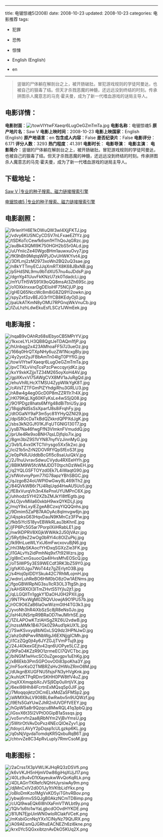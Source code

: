 
---
title: 电锯惊魂5(2008)
date: 2008-10-23
updated: 2008-10-23
categories: 电影推荐
tags:
- 犯罪
- 恐怖
- 惊悚

- English (English)
- en
---


> 竖锯的尸体躺在解剖台之上，被开肠破肚。冒犯游戏规则的学徒阿曼达，也被自己的狠毒了结。但天才杀戮恶魔的神髓，还远远没到终结的时刻。传承拼图杀人魔意志的马克·霍夫曼，成为了新一代嗜血游戏的谜局主导人。

## **电影详情**：

**电影封面**：<img src="https://image.tmdb.org/t/p/w200/towVIYtwFXaeqr6LugOeGZmTmTa.jpg" alt="/towVIYtwFXaeqr6LugOeGZmTmTa.jpg" title="/towVIYtwFXaeqr6LugOeGZmTmTa.jpg">
**电影名称**：电锯惊魂5
**原产地片名**：Saw V
**电影上映时间**：2008-10-23
**电影上映国家**：English (English)
**原产地语言**：en
**包含成人内容**：False
**是否纪录片**：False
**电影评分**：6.171
**评分人数**：3293
**热门程度**：41.391
**电影时长**：
**电影导演**：
**电影主演**：
**电影简介**：竖锯的尸体躺在解剖台之上，被开肠破肚。冒犯游戏规则的学徒阿曼达，也被自己的狠毒了结。但天才杀戮恶魔的神髓，还远远没到终结的时刻。传承拼图杀人魔意志的马克·霍夫曼，成为了新一代嗜血游戏的谜局主导人。

## **下载地址**：
[Saw V |专业的种子搜索、磁力链接搜索引擎](https://movie.amd794.com:2083/?search=Saw%20V&ordering=&mode=match_phrase&page_size=10&page=1)

[电锯惊魂5 |专业的种子搜索、磁力链接搜索引擎](https://movie.amd794.com:2083/?search=%E7%94%B5%E9%94%AF%E6%83%8A%E9%AD%825&ordering=&mode=match_phrase&page_size=10&page=1)
 

## **电影剧照**：
<img src="https://image.tmdb.org/t/p/original/9rlenYH6E1kOWuQW3wl4XjjFKTJ.jpg" alt="/9rlenYH6E1kOWuQW3wl4XjjFKTJ.jpg" title="/9rlenYH6E1kOWuQW3wl4XjjFKTJ.jpg"><img src="https://image.tmdb.org/t/p/original/vdvy6KUSNCyCDSV7nLFxaeEZfYz.jpg" alt="/vdvy6KUSNCyCDSV7nLFxaeEZfYz.jpg" title="/vdvy6KUSNCyCDSV7nLFxaeEZfYz.jpg"><img src="https://image.tmdb.org/t/p/original/tSDKoTcCewfk6sm1HThQoJqGRzc.jpg" alt="/tSDKoTcCewfk6sm1HThQoJqGRzc.jpg" title="/tSDKoTcCewfk6sm1HThQoJqGRzc.jpg"><img src="https://image.tmdb.org/t/p/original/auBk43lQMI9K750HGH2bS5r0ALd.jpg" alt="/auBk43lQMI9K750HGH2bS5r0ALd.jpg" title="/auBk43lQMI9K750HGH2bS5r0ALd.jpg"><img src="https://image.tmdb.org/t/p/original/uUYniicZe40WgoBHm1auwxuOvy7.jpg" alt="/uUYniicZe40WgoBHm1auwxuOvy7.jpg" title="/uUYniicZe40WgoBHm1auwxuOvy7.jpg"><img src="https://image.tmdb.org/t/p/original/fK9hBh9MqtqWlPjJOvUHWKYivt4.jpg" alt="/fK9hBh9MqtqWlPjJOvUHWKYivt4.jpg" title="/fK9hBh9MqtqWlPjJOvUHWKYivt4.jpg"><img src="https://image.tmdb.org/t/p/original/3DfLmj2zM2973xoWn2BQ2uQ3sae.jpg" alt="/3DfLmj2zM2973xoWn2BQ2uQ3sae.jpg" title="/3DfLmj2zM2973xoWn2BQ2uQ3sae.jpg"><img src="https://image.tmdb.org/t/p/original/n8kYTTmyECJJqXmRTX8K68JBxNB.jpg" alt="/n8kYTTmyECJJqXmRTX8K68JBxNB.jpg" title="/n8kYTTmyECJJqXmRTX8K68JBxNB.jpg"><img src="https://image.tmdb.org/t/p/original/p5HdSNL9mu9bTdXU57nu4uJDdsP.jpg" alt="/p5HdSNL9mu9bTdXU57nu4uJDdsP.jpg" title="/p5HdSNL9mu9bTdXU57nu4uJDdsP.jpg"><img src="https://image.tmdb.org/t/p/original/dgnYg41UuvFkKNzU7zk0TdadcLi.jpg" alt="/dgnYg41UuvFkKNzU7zk0TdadcLi.jpg" title="/dgnYg41UuvFkKNzU7zk0TdadcLi.jpg"><img src="https://image.tmdb.org/t/p/original/mYUTH5WS91X9oQQ8msAt3Zh69Sc.jpg" alt="/mYUTH5WS91X9oQQ8msAt3Zh69Sc.jpg" title="/mYUTH5WS91X9oQQ8msAt3Zh69Sc.jpg"><img src="https://image.tmdb.org/t/p/original/o1OXklnxxarDgDEIoiHF75NCjUP.jpg" alt="/o1OXklnxxarDgDEIoiHF75NCjUP.jpg" title="/o1OXklnxxarDgDEIoiHF75NCjUP.jpg"><img src="https://image.tmdb.org/t/p/original/gHEQ65NccWc8m8iG8ZQ9Yi2owkn.jpg" alt="/gHEQ65NccWc8m8iG8ZQ9Yi2owkn.jpg" title="/gHEQ65NccWc8m8iG8ZQ9Yi2owkn.jpg"><img src="https://image.tmdb.org/t/p/original/spyZxfSzvBEJG3r1YCB8KEdyOj0.jpg" alt="/spyZxfSzvBEJG3r1YCB8KEdyOj0.jpg" title="/spyZxfSzvBEJG3r1YCB8KEdyOj0.jpg"><img src="https://image.tmdb.org/t/p/original/paUkATKmN8yOMU7RPGnqWkVnuCb.jpg" alt="/paUkATKmN8yOMU7RPGnqWkVnuCb.jpg" title="/paUkATKmN8yOMU7RPGnqWkVnuCb.jpg"><img src="https://image.tmdb.org/t/p/original/lZuLhzhLdwEkuEsfLSCz1JWmEek.jpg" alt="/lZuLhzhLdwEkuEsfLSCz1JWmEek.jpg" title="/lZuLhzhLdwEkuEsfLSCz1JWmEek.jpg">

## **电影海报**：
<img src="https://image.tmdb.org/t/p/original/nqaB9vOAhRz68slEbyoCB5MPrYV.jpg" alt="/nqaB9vOAhRz68slEbyoCB5MPrYV.jpg" title="/nqaB9vOAhRz68slEbyoCB5MPrYV.jpg"><img src="https://image.tmdb.org/t/p/original/1kxceLYLH3QB8QgtJeTDAQm1fjP.jpg" alt="/1kxceLYLH3QB8QgtJeTDAQm1fjP.jpg" title="/1kxceLYLH3QB8QgtJeTDAQm1fjP.jpg"><img src="https://image.tmdb.org/t/p/original/hUnbqg2x423AMhoaFF5i7J3ueOz.jpg" alt="/hUnbqg2x423AMhoaFF5i7J3ueOz.jpg" title="/hUnbqg2x423AMhoaFF5i7J3ueOz.jpg"><img src="https://image.tmdb.org/t/p/original/166q0HrQTXpNHy6uzZW1NcxgBIy.jpg" alt="/166q0HrQTXpNHy6uzZW1NcxgBIy.jpg" title="/166q0HrQTXpNHy6uzZW1NcxgBIy.jpg"><img src="https://image.tmdb.org/t/p/original/4y2yot2yJFBbAmTn04IgT0PYfIG.jpg" alt="/4y2yot2yJFBbAmTn04IgT0PYfIG.jpg" title="/4y2yot2yJFBbAmTn04IgT0PYfIG.jpg"><img src="https://image.tmdb.org/t/p/original/towVIYtwFXaeqr6LugOeGZmTmTa.jpg" alt="/towVIYtwFXaeqr6LugOeGZmTmTa.jpg" title="/towVIYtwFXaeqr6LugOeGZmTmTa.jpg"><img src="https://image.tmdb.org/t/p/original/pvCTKLvVrqTcsPzcPwccqyrjdKz.jpg" alt="/pvCTKLvVrqTcsPzcPwccqyrjdKz.jpg" title="/pvCTKLvVrqTcsPzcPwccqyrjdKz.jpg"><img src="https://image.tmdb.org/t/p/original/kxY9xkKZjjxTZ34M265oyXoH4AV.jpg" alt="/kxY9xkKZjjxTZ34M265oyXoH4AV.jpg" title="/kxY9xkKZjjxTZ34M265oyXoH4AV.jpg"><img src="https://image.tmdb.org/t/p/original/gpXKvxVI75AWgCVX8MV1aJuRgQd.jpg" alt="/gpXKvxVI75AWgCVX8MV1aJuRgQd.jpg" title="/gpXKvxVI75AWgCVX8MV1aJuRgQd.jpg"><img src="https://image.tmdb.org/t/p/original/ehuVhRLHcXTMSU4ZypWllkYgK8T.jpg" alt="/ehuVhRLHcXTMSU4ZypWllkYgK8T.jpg" title="/ehuVhRLHcXTMSU4ZypWllkYgK8T.jpg"><img src="https://image.tmdb.org/t/p/original/cAVsTZTFGmPlZYhdgiRhu3GRLU3.jpg" alt="/cAVsTZTFGmPlZYhdgiRhu3GRLU3.jpg" title="/cAVsTZTFGmPlZYhdgiRhu3GRLU3.jpg"><img src="https://image.tmdb.org/t/p/original/rA8w4g4eg0GcD0P8mZZR11r7r4X.jpg" alt="/rA8w4g4eg0GcD0P8mZZR11r7r4X.jpg" title="/rA8w4g4eg0GcD0P8mZZR11r7r4X.jpg"><img src="https://image.tmdb.org/t/p/original/rKl79KqLXg60KFyKsLe4wSSjQ08.jpg" alt="/rKl79KqLXg60KFyKsLe4wSSjQ08.jpg" title="/rKl79KqLXg60KFyKsLe4wSSjQ08.jpg"><img src="https://image.tmdb.org/t/p/original/9O1PDgz8hats6MYg48dBiTtnUSy.jpg" alt="/9O1PDgz8hats6MYg48dBiTtnUSy.jpg" title="/9O1PDgz8hats6MYg48dBiTtnUSy.jpg"><img src="https://image.tmdb.org/t/p/original/18qjqNdSsSsXparfJ8s8iFrqhFy.jpg" alt="/18qjqNdSsSsXparfJ8s8iFrqhFy.jpg" title="/18qjqNdSsSsXparfJ8s8iFrqhFy.jpg"><img src="https://image.tmdb.org/t/p/original/dtOGaNY9aP3m5yc81IYHyQZNl29.jpg" alt="/dtOGaNY9aP3m5yc81IYHyQZNl29.jpg" title="/dtOGaNY9aP3m5yc81IYHyQZNl29.jpg"><img src="https://image.tmdb.org/t/p/original/dpiS8OcDaTkBdQZkkrdQPPXdJgK.jpg" alt="/dpiS8OcDaTkBdQZkkrdQPPXdJgK.jpg" title="/dpiS8OcDaTkBdQZkkrdQPPXdJgK.jpg"><img src="https://image.tmdb.org/t/p/original/sbs3kN2GJf01KJFqUTGNlG130T7.jpg" alt="/sbs3kN2GJf01KJFqUTGNlG130T7.jpg" title="/sbs3kN2GJf01KJFqUTGNlG130T7.jpg"><img src="https://image.tmdb.org/t/p/original/ysB7Na46fwgFfN3VlmknFVmuddQ.jpg" alt="/ysB7Na46fwgFfN3VlmknFVmuddQ.jpg" title="/ysB7Na46fwgFfN3VlmknFVmuddQ.jpg"><img src="https://image.tmdb.org/t/p/original/prUIe4Re9xoBNH7qsLDjfqIo7ix.jpg" alt="/prUIe4Re9xoBNH7qsLDjfqIo7ix.jpg" title="/prUIe4Re9xoBNH7qsLDjfqIo7ix.jpg"><img src="https://image.tmdb.org/t/p/original/8gm3biZ9S1VYN87nyfVzJinnMyG.jpg" alt="/8gm3biZ9S1VYN87nyfVzJinnMyG.jpg" title="/8gm3biZ9S1VYN87nyfVzJinnMyG.jpg"><img src="https://image.tmdb.org/t/p/original/3vb1L4vx0KTC1Vrysgo5Xx5k2xc.jpg" alt="/3vb1L4vx0KTC1Vrysgo5Xx5k2xc.jpg" title="/3vb1L4vx0KTC1Vrysgo5Xx5k2xc.jpg"><img src="https://image.tmdb.org/t/p/original/ici21b5nZrN2DOVRfYQpSfEoS3f.jpg" alt="/ici21b5nZrN2DOVRfYQpSfEoS3f.jpg" title="/ici21b5nZrN2DOVRfYQpSfEoS3f.jpg"><img src="https://image.tmdb.org/t/p/original/e0pPkRJUddbBcGfI5c8saUuiQkV.jpg" alt="/e0pPkRJUddbBcGfI5c8saUuiQkV.jpg" title="/e0pPkRJUddbBcGfI5c8saUuiQkV.jpg"><img src="https://image.tmdb.org/t/p/original/2J1huUvravSdwuCVydu4RXEeHYh.jpg" alt="/2J1huUvravSdwuCVydu4RXEeHYh.jpg" title="/2J1huUvravSdwuCVydu4RXEeHYh.jpg"><img src="https://image.tmdb.org/t/p/original/8BlKM9W5fcWMJDDT0tpchDzWeEH.jpg" alt="/8BlKM9W5fcWMJDDT0tpchDzWeEH.jpg" title="/8BlKM9W5fcWMJDDT0tpchDzWeEH.jpg"><img src="https://image.tmdb.org/t/p/original/q2YQLGSFTOYzd0Ek7L4iWaqtG90.jpg" alt="/q2YQLGSFTOYzd0Ek7L4iWaqtG90.jpg" title="/q2YQLGSFTOYzd0Ek7L4iWaqtG90.jpg"><img src="https://image.tmdb.org/t/p/original/sfWotvnyPpm77IG78apzYBhSBGC.jpg" alt="/sfWotvnyPpm77IG78apzYBhSBGC.jpg" title="/sfWotvnyPpm77IG78apzYBhSBGC.jpg"><img src="https://image.tmdb.org/t/p/original/qJzgoB24oUWPl0wGwy8L469iTh2.jpg" alt="/qJzgoB24oUWPl0wGwy8L469iTh2.jpg" title="/qJzgoB24oUWPl0wGwy8L469iTh2.jpg"><img src="https://image.tmdb.org/t/p/original/84QVkWB6r7fJ4RqUqd4HwAU5Uo5.jpg" alt="/84QVkWB6r7fJ4RqUqd4HwAU5Uo5.jpg" title="/84QVkWB6r7fJ4RqUqd4HwAU5Uo5.jpg"><img src="https://image.tmdb.org/t/p/original/fE8xVurqVh3n4XePnxUYUMPnC6X.jpg" alt="/fE8xVurqVh3n4XePnxUYUMPnC6X.jpg" title="/fE8xVurqVh3n4XePnxUYUMPnC6X.jpg"><img src="https://image.tmdb.org/t/p/original/uhhodzSYHI2XZbZMJkYI8tfEgtb.jpg" alt="/uhhodzSYHI2XZbZMJkYI8tfEgtb.jpg" title="/uhhodzSYHI2XZbZMJkYI8tfEgtb.jpg"><img src="https://image.tmdb.org/t/p/original/kLOjvvMlila60xkbH9wxQYKDLjI.jpg" alt="/kLOjvvMlila60xkbH9wxQYKDLjI.jpg" title="/kLOjvvMlila60xkbH9wxQYKDLjI.jpg"><img src="https://image.tmdb.org/t/p/original/mqY9xLxylEZgeABCzxqYIQQQnhs.jpg" alt="/mqY9xLxylEZgeABCzxqYIQQQnhs.jpg" title="/mqY9xLxylEZgeABCzxqYIQQQnhs.jpg"><img src="https://image.tmdb.org/t/p/original/9Dmim5ZaPB7AAOyAc8qImvgw6jn.jpg" alt="/9Dmim5ZaPB7AAOyAc8qImvgw6jn.jpg" title="/9Dmim5ZaPB7AAOyAc8qImvgw6jn.jpg"><img src="https://image.tmdb.org/t/p/original/i4jspksG63HqvDauN9KMnCz3FPw.jpg" alt="/i4jspksG63HqvDauN9KMnCz3FPw.jpg" title="/i4jspksG63HqvDauN9KMnCz3FPw.jpg"><img src="https://image.tmdb.org/t/p/original/fkb5iYclS18yvEBWkRLau3bKhnE.jpg" alt="/fkb5iYclS18yvEBWkRLau3bKhnE.jpg" title="/fkb5iYclS18yvEBWkRLau3bKhnE.jpg"><img src="https://image.tmdb.org/t/p/original/jFP6Pc5G5ar7PorpIXiiHRabLE1.jpg" alt="/jFP6Pc5G5ar7PorpIXiiHRabLE1.jpg" title="/jFP6Pc5G5ar7PorpIXiiHRabLE1.jpg"><img src="https://image.tmdb.org/t/p/original/nw9iDPRV8XGjkWWAlk2J50jVAzr.jpg" alt="/nw9iDPRV8XGjkWWAlk2J50jVAzr.jpg" title="/nw9iDPRV8XGjkWWAlk2J50jVAzr.jpg"><img src="https://image.tmdb.org/t/p/original/5Ryfj9eZ2wOg0bRYi4c8OlZuPkj.jpg" alt="/5Ryfj9eZ2wOg0bRYi4c8OlZuPkj.jpg" title="/5Ryfj9eZ2wOg0bRYi4c8OlZuPkj.jpg"><img src="https://image.tmdb.org/t/p/original/lk99nLueWLYxIJ6mFwcxovuBjN6.jpg" alt="/lk99nLueWLYxIJ6mFwcxovuBjN6.jpg" title="/lk99nLueWLYxIJ6mFwcxovuBjN6.jpg"><img src="https://image.tmdb.org/t/p/original/rhI3MpSKAocfYHDxqSGXzZie3FK.jpg" alt="/rhI3MpSKAocfYHDxqSGXzZie3FK.jpg" title="/rhI3MpSKAocfYHDxqSGXzZie3FK.jpg"><img src="https://image.tmdb.org/t/p/original/l1GALvYs2idPmhNq9xf7t92Wzrs.jpg" alt="/l1GALvYs2idPmhNq9xf7t92Wzrs.jpg" title="/l1GALvYs2idPmhNq9xf7t92Wzrs.jpg"><img src="https://image.tmdb.org/t/p/original/gI8nCxnGsuocQa4IHvsMfvEOScQ.jpg" alt="/gI8nCxnGsuocQa4IHvsMfvEOScQ.jpg" title="/gI8nCxnGsuocQa4IHvsMfvEOScQ.jpg"><img src="https://image.tmdb.org/t/p/original/oT5iWP5y3ES9WECdf3RK3bZ59Y0.jpg" alt="/oT5iWP5y3ES9WECdf3RK3bZ59Y0.jpg" title="/oT5iWP5y3ES9WECdf3RK3bZ59Y0.jpg"><img src="https://image.tmdb.org/t/p/original/gfsKI0Jgu7WoT44z7gZErlytO3B.jpg" alt="/gfsKI0Jgu7WoT44z7gZErlytO3B.jpg" title="/gfsKI0Jgu7WoT44z7gZErlytO3B.jpg"><img src="https://image.tmdb.org/t/p/original/s4Hoj0plDDYSkuk42C7RhMLojmH.jpg" alt="/s4Hoj0plDDYSkuk42C7RhMLojmH.jpg" title="/s4Hoj0plDDYSkuk42C7RhMLojmH.jpg"><img src="https://image.tmdb.org/t/p/original/wdnrLuhReBO6HM0bO8zOw1AENms.jpg" alt="/wdnrLuhReBO6HM0bO8zOw1AENms.jpg" title="/wdnrLuhReBO6HM0bO8zOw1AENms.jpg"><img src="https://image.tmdb.org/t/p/original/fgoGBWlRpNG3su1lcR3OL3TtgSh.jpg" alt="/fgoGBWlRpNG3su1lcR3OL3TtgSh.jpg" title="/fgoGBWlRpNG3su1lcR3OL3TtgSh.jpg"><img src="https://image.tmdb.org/t/p/original/sAHSRXOl3ITmZHvtS51YjIu2jt1.jpg" alt="/sAHSRXOl3ITmZHvtS51YjIu2jt1.jpg" title="/sAHSRXOl3ITmZHvtS51YjIu2jt1.jpg"><img src="https://image.tmdb.org/t/p/original/qLLGQIlTn1ggkY1DaOHJ0H2PXlI.jpg" alt="/qLLGQIlTn1ggkY1DaOHJ0H2PXlI.jpg" title="/qLLGQIlTn1ggkY1DaOHJ0H2PXlI.jpg"><img src="https://image.tmdb.org/t/p/original/9NTPkxWgM0ZRQVUowjA9O1PU57b.jpg" alt="/9NTPkxWgM0ZRQVUowjA9O1PU57b.jpg" title="/9NTPkxWgM0ZRQVUowjA9O1PU57b.jpg"><img src="https://image.tmdb.org/t/p/original/r0C9O6ZaB6IaOwWizmGtH4TG3k3.jpg" alt="/r0C9O6ZaB6IaOwWizmGtH4TG3k3.jpg" title="/r0C9O6ZaB6IaOwWizmGtH4TG3k3.jpg"><img src="https://image.tmdb.org/t/p/original/yvoNh3hR4iXbSzSc8jR8eNs0Jo.jpg" alt="/yvoNh3hR4iXbSzSc8jR8eNs0Jo.jpg" title="/yvoNh3hR4iXbSzSc8jR8eNs0Jo.jpg"><img src="https://image.tmdb.org/t/p/original/isH4UNSrtpR9BRaOD7lwJMIrhSE.jpg" alt="/isH4UNSrtpR9BRaOD7lwJMIrhSE.jpg" title="/isH4UNSrtpR9BRaOD7lwJMIrhSE.jpg"><img src="https://image.tmdb.org/t/p/original/1ZiLAPOwKTzIAHSgZRZ6U2vdwB.jpg" alt="/1ZiLAPOwKTzIAHSgZRZ6U2vdwB.jpg" title="/1ZiLAPOwKTzIAHSgZRZ6U2vdwB.jpg"><img src="https://image.tmdb.org/t/p/original/nzssMMk1B4i7Gk0Z9Aud1pkUX1L.jpg" alt="/nzssMMk1B4i7Gk0Z9Aud1pkUX1L.jpg" title="/nzssMMk1B4i7Gk0Z9Aud1pkUX1L.jpg"><img src="https://image.tmdb.org/t/p/original/7SwKSvxyq8bNGxLSQ9dz3HPNJwD.jpg" alt="/7SwKSvxyq8bNGxLSQ9dz3HPNJwD.jpg" title="/7SwKSvxyq8bNGxLSQ9dz3HPNJwD.jpg"><img src="https://image.tmdb.org/t/p/original/ahz0dNPwvRNbWgJi6EXNjjgICMh.jpg" alt="/ahz0dNPwvRNbWgJi6EXNjjgICMh.jpg" title="/ahz0dNPwvRNbWgJi6EXNjjgICMh.jpg"><img src="https://image.tmdb.org/t/p/original/i1CzZQg0jt4y6JYZGJjTVmPTuj9.jpg" alt="/i1CzZQg0jt4y6JYZGJjTVmPTuj9.jpg" title="/i1CzZQg0jt4y6JYZGJjTVmPTuj9.jpg"><img src="https://image.tmdb.org/t/p/original/24J40kexGEjtv42qn6UOPye5LCZ.jpg" alt="/24J40kexGEjtv42qn6UOPye5LCZ.jpg" title="/24J40kexGEjtv42qn6UOPye5LCZ.jpg"><img src="https://image.tmdb.org/t/p/original/9tPaO4KZzR9O1zrmeECl7QVCTbc.jpg" alt="/9tPaO4KZzR9O1zrmeECl7QVCTbc.jpg" title="/9tPaO4KZzR9O1zrmeECl7QVCTbc.jpg"><img src="https://image.tmdb.org/t/p/original/biNGM1wHvcSC0uZgeogpv1uEhKg.jpg" alt="/biNGM1wHvcSC0uZgeogpv1uEhKg.jpg" title="/biNGM1wHvcSC0uZgeogpv1uEhKg.jpg"><img src="https://image.tmdb.org/t/p/original/xB6Ekb3PmSGPOovO0i83poKha3Y.jpg" alt="/xB6Ekb3PmSGPOovO0i83poKha3Y.jpg" title="/xB6Ekb3PmSGPOovO0i83poKha3Y.jpg"><img src="https://image.tmdb.org/t/p/original/mF5orKsO2TMBRZsHv2HWoZRmO8M.jpg" alt="/mF5orKsO2TMBRZsHv2HWoZRmO8M.jpg" title="/mF5orKsO2TMBRZsHv2HWoZRmO8M.jpg"><img src="https://image.tmdb.org/t/p/original/dUkgnBXUGFNU5fsjsFN3yHVgKnk.jpg" alt="/dUkgnBXUGFNU5fsjsFN3yHVgKnk.jpg" title="/dUkgnBXUGFNU5fsjsFN3yHVgKnk.jpg"><img src="https://image.tmdb.org/t/p/original/kuhlzKTPqRDnrSKHH0PW8tfV4uZ.jpg" alt="/kuhlzKTPqRDnrSKHH0PW8tfV4uZ.jpg" title="/kuhlzKTPqRDnrSKHH0PW8tfV4uZ.jpg"><img src="https://image.tmdb.org/t/p/original/nqXXXmqpbXcJVSj9Dp0uIIrtjVX.jpg" alt="/nqXXXmqpbXcJVSj9Dp0uIIrtjVX.jpg" title="/nqXXXmqpbXcJVSj9Dp0uIIrtjVX.jpg"><img src="https://image.tmdb.org/t/p/original/6exi98Hh84FcrtnExMQsq5p0JIF.jpg" alt="/6exi98Hh84FcrtnExMQsq5p0JIF.jpg" title="/6exi98Hh84FcrtnExMQsq5p0JIF.jpg"><img src="https://image.tmdb.org/t/p/original/7MoqqojktzOlCmELxMdZaSFMSp2.jpg" alt="/7MoqqojktzOlCmELxMdZaSFMSp2.jpg" title="/7MoqqojktzOlCmELxMdZaSFMSp2.jpg"><img src="https://image.tmdb.org/t/p/original/aWMX9uLV908BL6wRwbv5n9UQWzf.jpg" alt="/aWMX9uLV908BL6wRwbv5n9UQWzf.jpg" title="/aWMX9uLV908BL6wRwbv5n9UQWzf.jpg"><img src="https://image.tmdb.org/t/p/original/l9Efs5GaYUwZJhR2nIUVDFfVEEY.jpg" alt="/l9Efs5GaYUwZJhR2nIUVDFfVEEY.jpg" title="/l9Efs5GaYUwZJhR2nIUVDFfVEEY.jpg"><img src="https://image.tmdb.org/t/p/original/hGpW5a8r9Qzqcu8MwRQL41q3pbQ.jpg" alt="/hGpW5a8r9Qzqcu8MwRQL41q3pbQ.jpg" title="/hGpW5a8r9Qzqcu8MwRQL41q3pbQ.jpg"><img src="https://image.tmdb.org/t/p/original/iGsvX6t35l2VPtO0GipB1aSssqs.jpg" alt="/iGsvX6t35l2VPtO0GipB1aSssqs.jpg" title="/iGsvX6t35l2VPtO0GipB1aSssqs.jpg"><img src="https://image.tmdb.org/t/p/original/vo5vrvfn2aa8jRbNYm2VjBvYmsU.jpg" alt="/vo5vrvfn2aa8jRbNYm2VjBvYmsU.jpg" title="/vo5vrvfn2aa8jRbNYm2VjBvYmsU.jpg"><img src="https://image.tmdb.org/t/p/original/5WtirOtVAvDoPxz4NEcQIOeZyv1.jpg" alt="/5WtirOtVAvDoPxz4NEcQIOeZyv1.jpg" title="/5WtirOtVAvDoPxz4NEcQIOeZyv1.jpg"><img src="https://image.tmdb.org/t/p/original/tdoycLAVyY2pDqsp1cULgzkp6KL.jpg" alt="/tdoycLAVyY2pDqsp1cULgzkp6KL.jpg" title="/tdoycLAVyY2pDqsp1cULgzkp6KL.jpg"><img src="https://image.tmdb.org/t/p/original/q0sNjVgvdaTomdqKR5QxbuRqB6T.jpg" alt="/q0sNjVgvdaTomdqKR5QxbuRqB6T.jpg" title="/q0sNjVgvdaTomdqKR5QxbuRqB6T.jpg"><img src="https://image.tmdb.org/t/p/original/chtvvZe8C34pRvLuply7RmrCsoM.jpg" alt="/chtvvZe8C34pRvLuply7RmrCsoM.jpg" title="/chtvvZe8C34pRvLuply7RmrCsoM.jpg">

## **电影图标**：
<img src="https://image.tmdb.org/t/p/original/2aCrss1X3pVWLlKJHqRQ3zDSVfi.png" alt="/2aCrss1X3pVWLlKJHqRQ3zDSVfi.png" title="/2aCrss1X3pVWLlKJHqRQ3zDSVfi.png"><img src="https://image.tmdb.org/t/p/original/k6vVKJH5nHjmV0w86giHqXUjJ17.png" alt="/k6vVKJH5nHjmV0w86giHqXUjJ17.png" title="/k6vVKJH5nHjmV0w86giHqXUjJ17.png"><img src="https://image.tmdb.org/t/p/original/40Lz9u4vD1tXayeukwWvQoKqRLk.png" alt="/40Lz9u4vD1tXayeukwWvQoKqRLk.png" title="/40Lz9u4vD1tXayeukwWvQoKqRLk.png"><img src="https://image.tmdb.org/t/p/original/4DLAGrrTKRefcNQhHJyrsiwAy9m.png" alt="/4DLAGrrTKRefcNQhHJyrsiwAy9m.png" title="/4DLAGrrTKRefcNQhHJyrsiwAy9m.png"><img src="https://image.tmdb.org/t/p/original/djMnCxlV2d0O1Jy1tVKtbLidYkx.png" alt="/djMnCxlV2d0O1Jy1tVKtbLidYkx.png" title="/djMnCxlV2d0O1Jy1tVKtbLidYkx.png"><img src="https://image.tmdb.org/t/p/original/oBloDmKzo1MgVxKD5yiTGhvRBov.png" alt="/oBloDmKzo1MgVxKD5yiTGhvRBov.png" title="/oBloDmKzo1MgVxKD5yiTGhvRBov.png"><img src="https://image.tmdb.org/t/p/original/ybwj6rmvSSQJgB0AkzNCmTD8imp.png" alt="/ybwj6rmvSSQJgB0AkzNCmTD8imp.png" title="/ybwj6rmvSSQJgB0AkzNCmTD8imp.png"><img src="https://image.tmdb.org/t/p/original/cUQl9waEQk6I8hlXaFmVTWLbt9y.png" alt="/cUQl9waEQk6I8hlXaFmVTWLbt9y.png" title="/cUQl9waEQk6I8hlXaFmVTWLbt9y.png"><img src="https://image.tmdb.org/t/p/original/1QIv1s6to1wYaLgbcdOOvdHYKDE.png" alt="/1QIv1s6to1wYaLgbcdOOvdHYKDE.png" title="/1QIv1s6to1wYaLgbcdOOvdHYKDE.png"><img src="https://image.tmdb.org/t/p/original/81UN7EjpUinWN0wloRClakfVCeK.png" alt="/81UN7EjpUinWN0wloRClakfVCeK.png" title="/81UN7EjpUinWN0wloRClakfVCeK.png"><img src="https://image.tmdb.org/t/p/original/mKsbiGcnNqYXx1ClNyNz79QtJRX.png" alt="/mKsbiGcnNqYXx1ClNyNz79QtJRX.png" title="/mKsbiGcnNqYXx1ClNyNz79QtJRX.png"><img src="https://image.tmdb.org/t/p/original/A09AEsmQJGRhsEACNEZh6zi6kne.png" alt="/A09AEsmQJGRhsEACNEZh6zi6kne.png" title="/A09AEsmQJGRhsEACNEZh6zi6kne.png"><img src="https://image.tmdb.org/t/p/original/krx0Yc5QGxxibtznAvDkO5KUq2X.png" alt="/krx0Yc5QGxxibtznAvDkO5KUq2X.png" title="/krx0Yc5QGxxibtznAvDkO5KUq2X.png">
